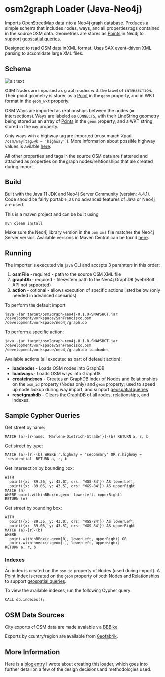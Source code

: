 # osm2graph Loader (Java-Neo4j)
Imports OpenStreetMap data into a Neo4j graph database. Produces a simple schema that includes nodes, ways, and all properties/tags contained in the source OSM data. Geometries are stored as [Points](https://neo4j.com/docs/graphql-manual/current/type-definitions/types/#type-definitions-types-point) in Neo4j to support [geospatial queries](https://neo4j.com/docs/cypher-manual/current/functions/spatial/).

Designed to read OSM data in XML format. Uses SAX event-driven XML parsing to accomidate large XML files.

## Schema
![alt text](https://taylor.callsen.me/wp-content/uploads/2019/10/Tcallsen-Neo4j-graph-relationships.png "Data model featuring graph nodes (OSM Nodes) and relationships (OSM Ways).")

OSM Nodes are imported as graph nodes with the label of `INTERSECTION`. Their point geometry is stored as a [Point](https://neo4j.com/docs/graphql-manual/current/type-definitions/types/#type-definitions-types-point) in the `geom` property, and in WKT format in the `geom_wkt` property.

OSM Ways are imported as relationships between the nodes (or intersections). Ways are labeled as `CONNECTS`, with their LineString geometry being stored as an array of [Points](https://neo4j.com/docs/graphql-manual/current/type-definitions/types/#type-definitions-types-point) in the `geom` property, and a WKT string stored in the `way` property.

Only ways with a highway tag are imported (must match Xpath: `/osm/way[tag/@k = 'highway']`). More information about possible highway values is avilable [here](https://wiki.openstreetmap.org/wiki/Map_Features#Highway).

All other properties and tags in the source OSM data are flattened and attached as properties on the graph nodes/relationships that are created during import.

## Build

Built with the Java 11 JDK and Neo4j Server Community (version: 4.4.1). Code should be fairly portable, as no advanced features of Java or Neo4j are used.

This is a maven project and can be built using:
```
mvn clean install
```

Make sure the Neo4j library version in the `pom.xml` file matches the Neo4j Server version. Available versions in Maven Central can be found [here](https://mvnrepository.com/artifact/org.neo4j/neo4j).

## Running

The importer is executed via `java` CLI and accepts 3 paramters in this order:
1. **osmFile** - required - path to the source OSM XML file
2. **graphDb** - required - filesystem path to the Neo4j GraphDB (web/Bolt API not supported)
3. **action** - optional - allows execution of specific actions listed below (only needed in advanced scenarios)

To perform the default import:

```
java -jar target/osm2graph-neo4j-0.1.0-SNAPSHOT.jar /development/workspace/SanFrancisco.osm /development/workspace/neo4j/graph.db
```

To perform a specific action:

```
java -jar target/osm2graph-neo4j-0.1.0-SNAPSHOT.jar /development/workspace/SanFrancisco.osm /development/workspace/neo4j/graph.db loadnodes
```

Available actions (all executed as part of defeault action):
* **loadnodes** - Loads OSM nodes into GraphDB
* **loadways** - Loads OSM ways into GraphDB
* **createindexes** - Creates an GraphDB index of Nodes and Relationships on the `osm_id` property (Nodes only) and `geom` property; used to speed up node lookup during way import, and support [geospatial queries](https://neo4j.com/docs/cypher-manual/current/functions/spatial/)
* **resetgraphdb** - Clears the GraphDB of all nodes, relationships, and indexes.
 
## Sample Cypher Queries

Get street by name:

```
MATCH (a)-[r{name: 'Marlene-Dietrich-Straße'}]-(b) RETURN a, r, b
```

Get street by type:

```
MATCH (a)-[r]-(b) WHERE r.highway = 'secondary' OR r.highway = 'residential' RETURN a, r, b
```

Get intersection by bounding box:

```
WITH
  point({x: -89.36, y: 43.07, crs: "WGS-84"}) AS lowerLeft,
  point({x: -89.06, y: 43.57, crs: "WGS-84"}) AS upperRight
MATCH (n)
WHERE point.withinBBox(n.geom, lowerLeft, upperRight)
RETURN (n)
```

Get street by bounding box:

```
WITH
  point({x: -89.36, y: 43.07, crs: "WGS-84"}) AS lowerLeft,
  point({x: -89.06, y: 43.57, crs: "WGS-84"}) AS upperRight
MATCH (a)-[r]-(b)
WHERE
  point.withinBBox(r.geom[0], lowerLeft, upperRight) OR
  point.withinBBox(r.geom[1], lowerLeft, upperRight)
RETURN a, r, b
```

### Indexes

An index is created on the `osm_id` property of Nodes (used during import). A [Point Index](https://neo4j.com/docs/cypher-manual/current/syntax/spatial/#spatial-values-point-index) is created on the `geom` property of both Nodes and Relationships to support [geospatial queries](https://neo4j.com/docs/cypher-manual/current/functions/spatial/).

To view the available indexes, run the following Cypher query:

```
CALL db.indexes();
```

## OSM Data Sources

City exports of OSM data are made avaiable via [BBBike](https://download.bbbike.org/osm/bbbike/).

Exports by country/region are available from [Geofabrik](http://download.geofabrik.de/).

## More Information

Here is a [blog entry](https://taylor.callsen.me/loading-openstreetmap-data-into-a-graph-database/) I wrote about creating this loader, which goes into further detail on a few of the design decisions and methodologies used.

